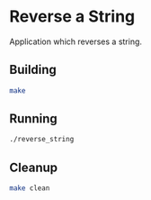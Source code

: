 # Reverse a String
Application which reverses a string.
## Building
``` bash
make
```

## Running
``` bash
./reverse_string
```

## Cleanup
``` bash
make clean
```
